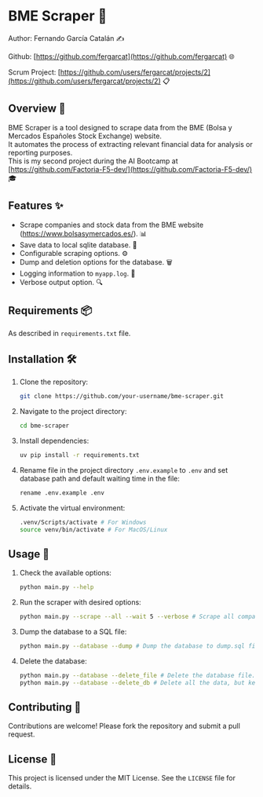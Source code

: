 # BME Scraper 🚀
Author: Fernando García Catalán ✍️

Github: [https://github.com/fergarcat](https://github.com/fergarcat) 🌐

Scrum Project: [https://github.com/users/fergarcat/projects/2](https://github.com/users/fergarcat/projects/2) 📋

## Overview 📖

BME Scraper is a tool designed to scrape data from the BME (Bolsa y Mercados Españoles Stock Exchange) website.  
It automates the process of extracting relevant financial data for analysis or reporting purposes.  
This is my second project during the AI Bootcamp at [https://github.com/Factoria-F5-dev/](https://github.com/Factoria-F5-dev/) 🎓

## Features ✨

- Scrape companies and stock data from the BME website (https://www.bolsasymercados.es/). 📊
- Save data to local sqlite database. 💾
- Configurable scraping options. ⚙️
- Dump and deletion options for the database. 🗑️
- Logging information to `myapp.log`. 📝
- Verbose output option. 🔍

## Requirements 📦

As described in `requirements.txt` file.

## Installation 🛠️

1. Clone the repository:
   ```bash
   git clone https://github.com/your-username/bme-scraper.git
   ```
2. Navigate to the project directory:
   ```bash
   cd bme-scraper
   ```
3. Install dependencies:
   ```bash
   uv pip install -r requirements.txt
   ```
4. Rename file in the project directory `.env.example` to `.env` and set database path and default waiting time in the file:
   ```bash
   rename .env.example .env
   ```
5. Activate the virtual environment:
   ```bash
   .venv/Scripts/activate # For Windows
   source venv/bin/activate # For MacOS/Linux
   ```

## Usage 🚦

1. Check the available options:
   ```bash
   python main.py --help
   ```
2. Run the scraper with desired options:
   ```bash
   python main.py --scrape --all --wait 5 --verbose # Scrape all companies and current stock values with a 5-second delay between requests. Shows verbose output.
   ```
3. Dump the database to a SQL file:
   ```bash
   python main.py --database --dump # Dump the database to dump.sql file.
   ```
4. Delete the database:
   ```bash
   python main.py --database --delete_file # Delete the database file.
   python main.py --database --delete_db # Delete all the data, but keep the database file and table structure.
   ```

## Contributing 🤝

Contributions are welcome! Please fork the repository and submit a pull request.

## License 📜

This project is licensed under the MIT License. See the `LICENSE` file for details.